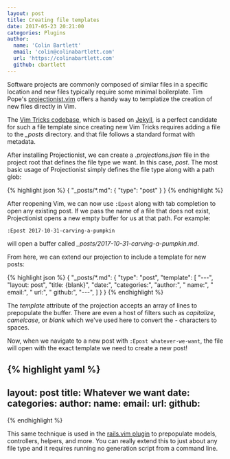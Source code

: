 ```yaml
---
layout: post
title: Creating file templates
date: 2017-05-23 20:21:00
categories: Plugins
author:
  name: 'Colin Bartlett'
  email: 'colin@colinabartlett.com'
  url: 'https://colinabartlett.com'
  github: cbartlett
---
```


Software projects are commonly composed of similar files in a specific location and new files typically require some minimal boilerplate. Tim Pope's [projectionist.vim](https://github.com/tpope/vim-projectionist) offers a handy way to templatize the creation of new files directly in Vim.

The [Vim Tricks codebase](https://github.com/cbartlett/vimtricks), which is based on [Jekyll](https://jekyllrb.com/), is a perfect candidate for such a file template since creating new Vim Tricks requires adding a file to the _\_posts_ directory. and that file follows a standard format with metadata.

After installing Projectionist, we can create a _.projections.json_ file in the project root that defines the file type we want. In this case, _post_. The most basic usage of Projectionist simply defines the file type along with a path glob:

{% highlight json %}
{
  "_posts/*.md": {
    "type": "post"
  }
}
{% endhighlight %}

After reopening Vim, we can now use `:Epost` along with tab completion to open any existing post. If we pass the name of a file that does not exist, Projectionist opens a new empty buffer for us at that path. For example:

`:Epost 2017-10-31-carving-a-pumpkin`

will open a buffer called _\_posts/2017-10-31-carving-a-pumpkin.md_.

From here, we can extend our projection to include a template for new posts:

{% highlight json %}
{
  "_posts/*.md": {
    "type": "post",
    "template": [
      "---",
      "layout: post",
      "title: {blank}",
      "date:",
      "categories:",
      "author:",
      "  name:",
      "  email:",
      "  url:",
      "  github:",
      "---",
    ]
  }
}
{% endhighlight %}

The _template_ attribute of the projection accepts an array of lines to prepopulate the buffer. There are even a host of filters such as _capitalize_, _camelcase_, or _blank_ which we've used here to convert the _-_ characters to spaces.

Now, when we navigate to a new post with `:Epost whatever-we-want`, the file will open with the exact template we need to create a new post!

{% highlight yaml %}
---
layout: post
title: Whatever we want
date:
categories:
author:
  name:
  email:
  url:
  github:
---
{% endhighlight %}

This same technique is used in the [rails.vim plugin](https://github.com/tpope/vim-rails) to prepopulate models, controllers, helpers, and more. You can really extend this to just about any file type and it requires running no generation script from a command line.
